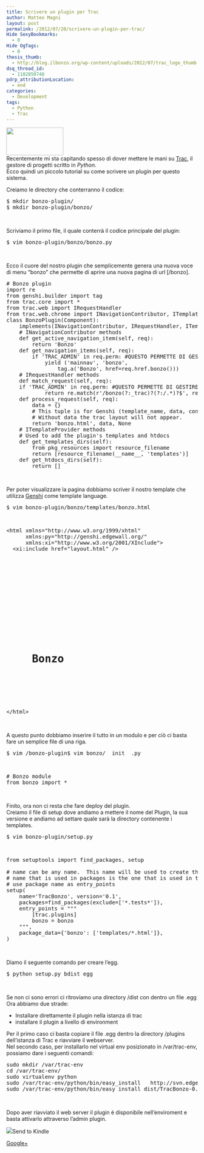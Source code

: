 ```yaml
---
title: Scrivere un plugin per Trac
author: Matteo Magni
layout: post
permalink: /2012/07/20/scrivere-un-plugin-per-trac/
Hide SexyBookmarks:
  - 0
Hide OgTags:
  - 0
thesis_thumb:
  - http://blog.ilbonzo.org/wp-content/uploads/2012/07/trac_logo_thumb.png
dsq_thread_id:
  - 1102850748
pdrp_attributionLocation:
  - end
categories:
  - Development
tags:
  - Python
  - Trac
---
```

[<img src="http://magni.me/wp-content/uploads/2012/07/trac_logo-150x73.png" alt="" title="trac_logo" width="150" height="73" class="aligncenter size-thumbnail wp-image-659" />][1]  
Recentemente mi sta capitando spesso di dover mettere le mani su <a href="http://trac.edgewall.org/" title="Trac Project Management"  target="_blank">Trac</a>, il gestore di progetti scritto in *Python*.  
Ecco quindi un piccolo tutorial su come scrivere un plugin per questo sistema.

Creiamo le directory che conterranno il codice:

<pre class="brush:bash">$ mkdir bonzo-plugin/
$ mkdir bonzo-plugin/bonzo/
</pre>

&nbsp;

Scriviamo il primo file, il quale conterrà il codice principale del plugin:

<pre class="brush:bash">$ vim bonzo-plugin/bonzo/bonzo.py</pre>

&nbsp;

Ecco il cuore del nostro plugin che semplicemente genera una nuova voce di menu &#8220;bonzo&#8221; che permette di aprire una nuova pagina di url [/bonzo].

<pre class="brush:python"># Bonzo plugin
import re
from genshi.builder import tag
from trac.core import *
from trac.web import IRequestHandler
from trac.web.chrome import INavigationContributor, ITemplateProvider
class BonzoPlugin(Component):
    implements(INavigationContributor, IRequestHandler, ITemplateProvider)
    # INavigationContributor methods
    def get_active_navigation_item(self, req):
        return 'Bonzo'
    def get_navigation_items(self, req):
        if 'TRAC_ADMIN' in req.perm: #QUESTO PERMETTE DI GESTIRE I PERMESSI DI QUESTO MENU
            yield ('mainnav', 'bonzo',
                tag.a('Bonzo', href=req.href.bonzo()))
    # IRequestHandler methods
    def match_request(self, req):
	if 'TRAC_ADMIN' in req.perm: #QUESTO PERMETTE DI GESTIRE I PERMESSI DI QUESTa pagina
        	return re.match(r'/bonzo(?:_trac)?(?:/.*)?$', req.path_info)
    def process_request(self, req):
        data = {}
        # This tuple is for Genshi (template_name, data, content_type)
        # Without data the trac layout will not appear.
        return 'bonzo.html', data, None
    # ITemplateProvider methods
    # Used to add the plugin's templates and htdocs 
    def get_templates_dirs(self):
        from pkg_resources import resource_filename
        return [resource_filename(__name__, 'templates')]
    def get_htdocs_dirs(self):
        return []
</pre>

&nbsp;

Per poter visualizzare la pagina dobbiamo scriver il nostro template che utilizza <a href="http://genshi.edgewall.org/" title="Genshi template languige" target="_blank">Genshi</a> come template language.

<pre class="brush:bash">$ vim bonzo-plugin/bonzo/templates/bonzo.html</pre>

&nbsp;

<pre class="brush:php">
&lt;html xmlns="http://www.w3.org/1999/xhtml"
      xmlns:py="http://genshi.edgewall.org/"
      xmlns:xi="http://www.w3.org/2001/XInclude">
  &lt;xi:include href="layout.html" />
  

  
    <div id="ctxtnav" class="nav">
  
</div>

    

<div id="content" class="helloworld">
  <h1>
    Bonzo
  </h1>
      
</div>
  
&lt;/html>
</pre>

&nbsp;

A questo punto dobbiamo inserire il tutto in un modulo e per ciò ci basta fare un semplice file di una riga.

<pre class="brush:bash">$ vim /bonzo-plugin$ vim bonzo/__init__.py</pre>

&nbsp;

<pre class="brush:python"># Bonzo module
from bonzo import *
</pre>

&nbsp;

Finito, ora non ci resta che fare deploy del plugin.  
Creiamo il file di setup dove andiamo a mettere il nome del Plugin, la sua versione e andiamo ad settare quale sarà la directory contenente i templates.

<pre class="brush:bash">$ vim bonzo-plugin/setup.py </pre>

&nbsp;

<pre class="brush:python">from setuptools import find_packages, setup

# name can be any name.  This name will be used to create the .egg file.
# name that is used in packages is the one that is used in the trac.ini file.
# use package name as entry_points
setup(
    name='TracBonzo', version='0.1',
    packages=find_packages(exclude=['*.tests*']),
    entry_points = """
        [trac.plugins]
        bonzo = bonzo
    """,
    package_data={'bonzo': ['templates/*.html']},
)
</pre>

&nbsp;

Diamo il seguente comando per creare l&#8217;egg.

<pre class="brush:bash">$ python setup.py bdist_egg</pre>

&nbsp;

Se non ci sono errori ci ritroviamo una directory /dist con dentro un file .egg  
Ora abbiamo due strade:

*   Installare direttamente il plugin nella istanza di trac
*   installare il plugin a livello di environment

Per il primo caso ci basta copiare il file .egg dentro la directory /plugins dell&#8217;istanza di Trac e riavviare il webserver.  
Nel secondo caso, per installarlo nel virtual env posizionato in /var/trac-env, possiamo dare i seguenti comandi:

<pre class="brush:bash">sudo mkdir /var/trac-env
cd /var/trac-env/
sudo virtualenv python
sudo /var/trac-env/python/bin/easy_install   http://svn.edgewall.org/repos/trac/tags/trac-0.11
sudo /var/trac-env/python/bin/easy_install dist/TracBonzo-0.1-py2.6.egg</pre>

&nbsp;

Dopo aver riavviato il web server il plugin è disponibile nell&#8217;enviroment e basta attivarlo attraverso l&#8217;admin plugin.

<div class='kindleWidget kindleLight' >
  <img src="http://magni.me/wp-content/plugins/send-to-kindle/media/white-15.png" /><span>Send to Kindle</span>
</div>

<a rel="author" href="https://plus.google.com/111433366670841346629?rel=author"  >Google+</a>

 [1]: http://magni.me/wp-content/uploads/2012/07/trac_logo.png